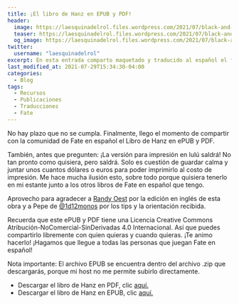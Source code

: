 ```yaml
---
title: ¡El libro de Hanz en EPUB y PDF!
header:
  image: https://laesquinadelrol.files.wordpress.com/2021/07/black-and-white-flat-minimalist-bag-business-animated-social-media-graphic.png
  teaser: https://laesquinadelrol.files.wordpress.com/2021/07/black-and-white-flat-minimalist-bag-business-animated-social-media-graphic.png
  og_image: https://laesquinadelrol.files.wordpress.com/2021/07/black-and-white-flat-minimalist-bag-business-animated-social-media-graphic.png
twitter:
  username: "laesquinadelrol"
excerpt: En esta entrada comparto maquetado y traducido al español el famoso Libro de Hanz la guía para jugar Fate RPG.
last_modified_at: 2021-07-29T15:34:30-04:00
categories:
  - Blog
tags:
  - Recursos
  - Publicaciones
  - Traducciones
  - Fate
---
```


No hay plazo que no se cumpla. Finalmente, llego el momento de compartir con la comunidad de Fate en español el Libro de Hanz en ePUB y PDF.

También, antes que pregunten: ¡La versión para impresión en lulú saldrá! No tan pronto como quisiera, pero saldrá. Solo es cuestión de guardar calma y juntar unos cuantos dólares  o euros para poder imprimirlo al costo de impresión. Me hace mucha ilusión esto, sobre todo porque quisiera tenerlo en mi estante junto a los otros libros de Fate en español que tengo.

Aprovecho para agradecer a [Randy Oest](https://twitter.com/amazingrando) por la edición en inglés de esta obra y a Pepe de [@1d12monos](https://twitter.com/1d12monos) por los tips y la orientación recibida.

Recuerda que este ePUB y PDF tiene una Licencia Creative Commons Atribución-NoComercial-SinDerivadas 4.0 Internacional. Así que puedes compartirlo libremente con quien quieras y cuando quieras. ¡Te animo hacerlo! ¡Hagamos que llegue a todas las personas que juegan Fate en español!

Nota importante: El archivo EPUB se encuentra dentro del archivo .zip que descargarás, porque mi host no me permite subirlo directamente.

- Descargar el libro de Hanz en PDF, clic [aquí.](https://laesquinadelrol.files.wordpress.com/2021/08/librodehanz-es.pdf)
- Descargar el libro de Hanz en EPUB, clic [aquí.](https://laesquinadelrol.files.wordpress.com/2021/07/es-librodehanz.zip)


<script type='text/javascript' src='https://storage.ko-fi.com/cdn/widget/Widget_2.js'></script><script type='text/javascript'>kofiwidget2.init('Invítame un café', '#29abe0', 'X8X035NUM');kofiwidget2.draw();</script>
